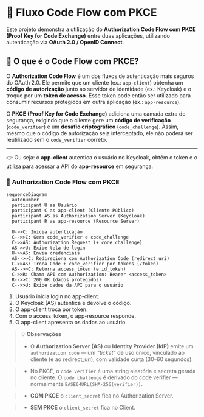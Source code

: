 # 🔐 Fluxo Code Flow com PKCE

Este projeto demonstra a utilização do **Authorization Code Flow com PKCE (Proof Key for Code Exchange)** entre duas aplicações, utilizando autenticação via **OAuth 2.0 / OpenID Connect**.

## 📌 O que é o Code Flow com PKCE?

O **Authorization Code Flow** é um dos fluxos de autenticação mais seguros do OAuth 2.0. Ele permite que um cliente (ex.: `app-client`) obtenha um **código de autorização** junto ao servidor de identidade (ex.: Keycloak) e o troque por um **token de acesso**. Esse token pode então ser utilizado para consumir recursos protegidos em outra aplicação (ex.: `app-resource`).

O **PKCE (Proof Key for Code Exchange)** adiciona uma camada extra de segurança, exigindo que o cliente gere um **código de verificação** (`code_verifier`) e um **desafio criptográfico** (`code_challenge`). Assim, mesmo que o código de autorização seja interceptado, ele não poderá ser reutilizado sem o `code_verifier` correto.

---

👉 Ou seja: o **app-client** autentica o usuário no Keycloak, obtém o token e o utiliza para acessar a API do **app-resource** em segurança.

### 🔐 Authorization Code Flow com PKCE 

```mermaid
sequenceDiagram
  autonumber
  participant U as Usuário
  participant C as app-client (Cliente Público)
  participant AS as Authorization Server (Keycloak)
  participant R as app-resource (Resource Server)

  U->>C: Inicia autenticação
  C-->>C: Gera code_verifier e code_challenge
  C->>AS: Authorization Request (+ code_challenge)
  AS->>U: Exibe tela de login
  U->>AS: Envia credenciais
  AS-->>C: Redireciona com Authorization Code (redirect_uri)
  C->>AS: Troca Code + code_verifier por tokens (/token)
  AS-->>C: Retorna access_token (e id_token)
  C->>R: Chama API com Authorization: Bearer <access_token>
  R-->>C: 200 OK (dados protegidos)
  C-->>U: Exibe dados da API para o usuário

```

1. Usuário inicia login no app-client.
2. O Keycloak (AS) autentica e devolve o código.
3. O app-client troca por token.
4. Com o access_token, o app-resource responde.
5. O app-client apresenta os dados ao usuário.

> 💡 **Observações**
>
> * O **Authorization Server (AS)** ou **Identity Provider (IdP)**  emite um `authorization code` — um _“ticket”_ de uso único, vinculado ao cliente (e ao redirect_uri), com validade curta (30–60 segundos).

> * No PKCE, o `code verifier` é uma string aleatória e secreta gerada no cliente. O `code challenge` é derivado do code verifier — normalmente `BASE64URL(SHA-256(verifier))`.

> * **COM PKCE** o `client_secret` fica no Authorization Server.

> * **SEM PKCE** o `client_secret` fica no Client.

